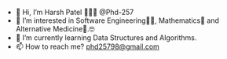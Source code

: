 - 👋 Hi, I’m Harsh Patel 👨🏼‍🎓 @Phd-257
- 👀 I’m interested in Software Engineering👨‍💻, Mathematics🧮 and Alternative Medicine💊.🤓
- 🌱 I’m currently learning Data Structures and Algorithms.
- 📫 How to reach me? phd25798@gmail.com



<!---
Phd-257/Phd-257 is a ✨ special ✨ repository because its `README.md` (this file) appears on your GitHub profile.
You can click the Preview link to take a look at your changes.
--->
